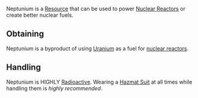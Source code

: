 Neptunium is a [Resource](https://github.com/Slimefun/Slimefun4/wiki/Resources) that can be used to power [Nuclear Reactors](https://github.com/Slimefun/Slimefun4/wiki/Electric-Machines#energy-generation) or create better nuclear fuels.

## Obtaining
Neptunium is a byproduct of using [Uranium](https://github.com/Slimefun/Slimefun4/wiki/Uranium) as a fuel for [nuclear reactors](https://github.com/Slimefun/Slimefun4/wiki/Electric-Machines).

## Handling
Neptunium is HIGHLY [Radioactive](https://github.com/Slimefun/Slimefun4/wiki/Radiation). Wearing a [Hazmat Suit](https://github.com/Slimefun/Slimefun4/wiki/Hazmat-Suit) at all times while handling them is *highly recommended*. 
